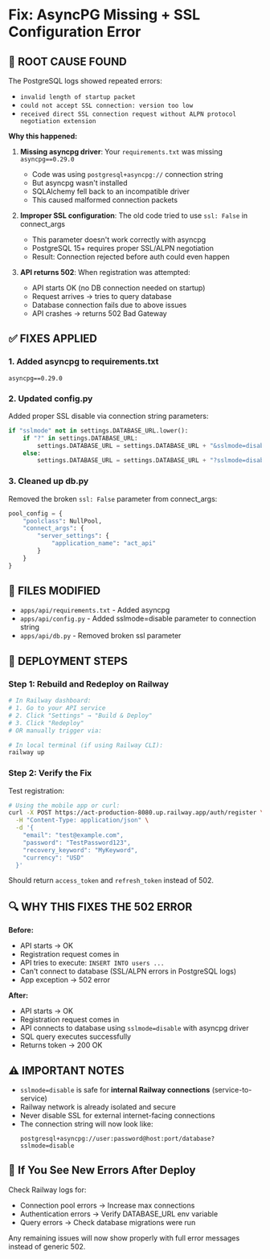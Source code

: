 # Fix: AsyncPG Missing + SSL Configuration Error

## 🔴 ROOT CAUSE FOUND

The PostgreSQL logs showed repeated errors:
- `invalid length of startup packet`
- `could not accept SSL connection: version too low`
- `received direct SSL connection request without ALPN protocol negotiation extension`

**Why this happened:**

1. **Missing asyncpg driver**: Your `requirements.txt` was missing `asyncpg==0.29.0`
   - Code was using `postgresql+asyncpg://` connection string
   - But asyncpg wasn't installed
   - SQLAlchemy fell back to an incompatible driver
   - This caused malformed connection packets

2. **Improper SSL configuration**: The old code tried to use `ssl: False` in connect_args
   - This parameter doesn't work correctly with asyncpg
   - PostgreSQL 15+ requires proper SSL/ALPN negotiation
   - Result: Connection rejected before auth could even happen

3. **API returns 502**: When registration was attempted:
   - API starts OK (no DB connection needed on startup)
   - Request arrives → tries to query database
   - Database connection fails due to above issues
   - API crashes → returns 502 Bad Gateway

## ✅ FIXES APPLIED

### 1. Added asyncpg to requirements.txt
```
asyncpg==0.29.0
```

### 2. Updated config.py
Added proper SSL disable via connection string parameters:
```python
if "sslmode" not in settings.DATABASE_URL.lower():
    if "?" in settings.DATABASE_URL:
        settings.DATABASE_URL = settings.DATABASE_URL + "&sslmode=disable"
    else:
        settings.DATABASE_URL = settings.DATABASE_URL + "?sslmode=disable"
```

### 3. Cleaned up db.py
Removed the broken `ssl: False` parameter from connect_args:
```python
pool_config = {
    "poolclass": NullPool,
    "connect_args": {
        "server_settings": {
            "application_name": "act_api"
        }
    }
}
```

## 📝 FILES MODIFIED
- `apps/api/requirements.txt` - Added asyncpg
- `apps/api/config.py` - Added sslmode=disable parameter to connection string
- `apps/api/db.py` - Removed broken ssl parameter

## 🚀 DEPLOYMENT STEPS

### Step 1: Rebuild and Redeploy on Railway

```bash
# In Railway dashboard:
# 1. Go to your API service
# 2. Click "Settings" → "Build & Deploy"
# 3. Click "Redeploy"
# OR manually trigger via:

# In local terminal (if using Railway CLI):
railway up
```

### Step 2: Verify the Fix

Test registration:
```bash
# Using the mobile app or curl:
curl -X POST https://act-production-8080.up.railway.app/auth/register \
  -H "Content-Type: application/json" \
  -d '{
    "email": "test@example.com",
    "password": "TestPassword123",
    "recovery_keyword": "MyKeyword",
    "currency": "USD"
  }'
```

Should return `access_token` and `refresh_token` instead of 502.

## 🔍 WHY THIS FIXES THE 502 ERROR

**Before:**
- API starts → OK
- Registration request comes in
- API tries to execute: `INSERT INTO users ...`
- Can't connect to database (SSL/ALPN errors in PostgreSQL logs)
- App exception → 502 error

**After:**
- API starts → OK
- Registration request comes in
- API connects to database using `sslmode=disable` with asyncpg driver
- SQL query executes successfully
- Returns token → 200 OK

## ⚠️ IMPORTANT NOTES

- `sslmode=disable` is safe for **internal Railway connections** (service-to-service)
- Railway network is already isolated and secure
- Never disable SSL for external internet-facing connections
- The connection string will now look like:
  ```
  postgresql+asyncpg://user:password@host:port/database?sslmode=disable
  ```

## 🔧 If You See New Errors After Deploy

Check Railway logs for:
- Connection pool errors → Increase max connections
- Authentication errors → Verify DATABASE_URL env variable
- Query errors → Check database migrations were run

Any remaining issues will now show properly with full error messages instead of generic 502.